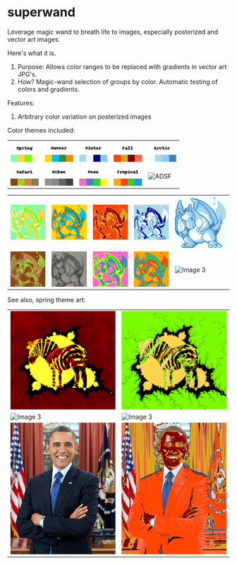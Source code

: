 # superwand
Leverage magic wand to breath life to images, especially posterized and vector art images.

Here's what it is.

1. Purpose: Allows color ranges to be replaced with gradients in vector art JPG's.
2. How? Magic-wand selection of groups by color. Automatic testing of colors and gradients.

Features:

1. Arbitrary color variation on posterized images

Color themes included:

<table>
  <tr>
    <td><img src="/themes_jpgs/SpringTheme.jpg" alt="Image 1"></td>
    <td><img src="/themes_jpgs/SummerTheme.jpg" alt="Image 2"></td>
    <td><img src="/themes_jpgs/WinterTheme.jpg" alt="Image 2"></td>
    <td><img src="/themes_jpgs/FallTheme.jpg" alt="Image 2"></td>
    <td><img src="/themes_jpgs/ArcticTheme.jpg" alt="tropical">
  </tr>
  <tr>
    <td><img src="/themes_jpgs/SafariTheme.jpg" alt="Image 3"></td>
    <td><img src="/themes_jpgs/UrbanTheme.jpg" alt="Image 4"></td>
    <td><img src="/themes_jpgs/NeonTheme.jpg" alt="Image 4"></td>
    <td><img src="/themes_jpgs/TropicalTheme.jpg" alt="ADSF">
    <td><img src="/themes_jpgs/PaixãoTheme.jpg" alt="ADSF">
  </tr>
</table>

<table>
  <tr>
    <td><img src="/examples/charizards/Spring_charizard.png" alt="Image 3"></td>
    <td><img src="/examples/charizards/Summer_charizard.png" alt="Image 3"></td>
    <td><img src="/examples/charizards/Fall_charizard.png" alt="Image 3"></td>
    <td><img src="/examples/charizards/Winter_charizard.png" alt="Image 3"></td>
    <td><img src="/examples/charizards/Arctic_charizard.png" alt="Image 3"></td>
  </tr>
  <tr>
    <td><img src="/examples/charizards/Safari_charizard.png" alt="Image 3"></td>
    <td><img src="/examples/charizards/Urban_charizard.png" alt="Image 3"></td>
    <td><img src="/examples/charizards/Neon_charizard.png" alt="Image 3"></td>
    <td><img src="/examples/charizards/Tropical_charizard.png" alt="Image 3"></td>
    <td><img src="/examples/charizards/Paixão_charizard.png" alt="Image 3"></td>
  </tr>
</table>

See also, spring theme art:
<table>
  <tr>
    <td><img src="/examples/images/zebra.png" alt="Image 3"></td>
    <td><img src="/examples/images/Spring_zebra.png" alt="Image 3"></td>
  </tr>
  <tr>
    <td><img src="/examples/images/mantis_shrimp.jpeg" alt="Image 3"></td>
    <td><img src="/examples/images/Spring_mantis_shrimp.png" alt="Image 3"></td>
  </tr>
  <tr>
    <td><img src="/examples/images/obama.jpeg" alt="Image 3"></td>
    <td><img src="/examples/images/Fall_obama.png" alt="Image 3"></td>
  </tr>
</table>